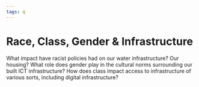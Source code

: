 ```yaml
---
tags: q 
---
```


# Race, Class, Gender & Infrastructure 

What impact have racist policies had on our water infrastructure? Our housing? What role does gender play in the cultural norms surrounding our built ICT infrastructure?  How does class impact access to infrastructure of various sorts, including digital infrastructure?
